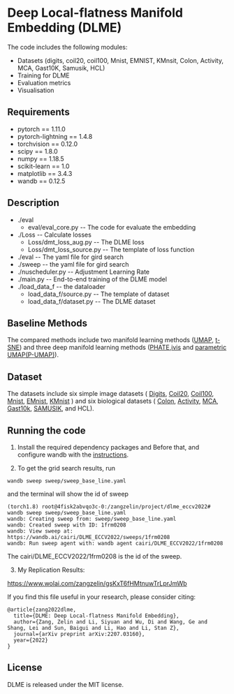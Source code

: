 
# Deep Local-flatness Manifold Embedding (DLME)

The code includes the following modules:
* Datasets (digits, coil20, coil100, Mnist, EMNIST, KMnsit, Colon, Activity, MCA, Gast10K, Samusik, HCL)
* Training for DLME
* Evaluation metrics 
* Visualisation

## Requirements

* pytorch == 1.11.0
* pytorch-lightning == 1.4.8
* torchvision == 0.12.0
* scipy == 1.8.0
* numpy == 1.18.5
* scikit-learn == 1.0
* matplotlib == 3.4.3
* wandb == 0.12.5

## Description

* ./eval
  * eval/eval_core.py -- The code for evaluate the embedding 
* ./Loss -- Calculate losses
  * Loss/dmt_loss_aug.py -- The DLME loss
  * Loss/dmt_loss_source.py -- The template of loss function 
* ./eval -- The yaml file for gird search
* ./sweep -- the yaml file for gird search
* ./nuscheduler.py  -- Adjustment Learning Rate
* ./main.py -- End-to-end training of the DLME model
* ./load_data_f -- the dataloader
  * load_data_f/source.py -- The template of dataset 
  * load_data_f/dataset.py -- The DLME dataset 

## Baseline Methods

The compared methods include two manifold learning methods 
([UMAP](https://github.com/lmcinnes/umap), [t-SNE](https://scikit-learn.org/stable/modules/generated/sklearn.manifold.TSNE.html)) 
and three deep manifold learning methods ([PHATE](https://github.com/KrishnaswamyLab/PHATE),[ivis](https://github.com/beringresearch/ivis) and [parametric UMAP(P-UMAP)](https://github.com/lmcinnes/umap)).

## Dataset

The datasets include six simple image datasets (
  [Digits](https://scikit-learn.org/stable/auto\_examples/datasets/plot\_digits\_last\_image.html), [Coil20](https://www.cs.columbia.edu/CAVE/software/softlib/coil-20.php), [Coil100](https://www.cs.columbia.edu/CAVE/software/softlib/coil-100.php), [Mnist](https://archive.ics.uci.edu/ml/datasets/Optical+Recognition+of+Handwritten+Digits), [EMnist](https://www.tensorflow.org/datasets/catalog/emnist), [KMnist](https://www.tensorflow.org/datasets/catalog/kmnist)
  ) and six biological datasets ( [Colon](https://figshare.com/articles/dataset/The\_microarray\_dataset\_of\_colon\_cancer\_in\_csv\_format\_/13658790/1), [Activity](https://www.kaggle.com/uciml/human-activity-recognition-with-smartphones), [MCA](https://figshare.com/articles/dataset/MCA\_DGE\_Data/5435866), [Gast10k](http://biogps.org/dataset/tag/gastric\%20carcinoma/), [SAMUSIK](https://github.com/abbioinfo/CyAnno), and HCL).

<!-- The datasets used in this paper are available in:

https://drive.google.com/file/d/1nNenJQVBJ-R4B6rs_K_YxGrVyZq4kAfz/view?usp=sharing -->



## Running the code

1. Install the required dependency packages and Before that, and configure wandb with the [instructions](https://wandb.ai/site).

2. To get the grid search results, run

  ```
  wandb sweep sweep/sweep_base_line.yaml
  ```
  and the terminal will show the id of sweep
  ```
  (torch1.8) root@4fisk2abvqo3c-0:/zangzelin/project/dlme_eccv2022# wandb sweep sweep/sweep_base_line.yaml 
  wandb: Creating sweep from: sweep/sweep_base_line.yaml
  wandb: Created sweep with ID: 1frm0208
  wandb: View sweep at: https://wandb.ai/cairi/DLME_ECCV2022/sweeps/1frm0208
  wandb: Run sweep agent with: wandb agent cairi/DLME_ECCV2022/1frm0208
  ```
  The cairi/DLME_ECCV2022/1frm0208 is the id of the sweep. 
  

3. My Replication Results: 

  https://www.wolai.com/zangzelin/gsKxT6fHMtnuwTrLprJmWb

If you find this file useful in your research, please consider citing:

```
@article{zang2022dlme,
  title={DLME: Deep Local-flatness Manifold Embedding},
  author={Zang, Zelin and Li, Siyuan and Wu, Di and Wang, Ge and Shang, Lei and Sun, Baigui and Li, Hao and Li, Stan Z},
  journal={arXiv preprint arXiv:2207.03160},
  year={2022}
}
```



## License

DLME is released under the MIT license.
